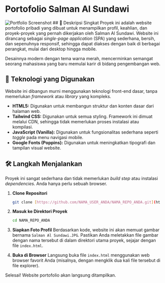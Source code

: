 # Portofolio Salman Al Sundawi

![Portfolio Screenshot](<LINK_SCREENSHOT_ANDA_DI_SINI>) ## 📝 Deskripsi Singkat
Proyek ini adalah website portofolio pribadi yang dibuat untuk menampilkan profil, keahlian, dan proyek-proyek yang pernah dikerjakan oleh Salman Al Sundawi. Website ini dirancang sebagai *single-page application* (SPA) yang sederhana, bersih, dan sepenuhnya responsif, sehingga dapat diakses dengan baik di berbagai perangkat, mulai dari desktop hingga mobile.

Desainnya modern dengan tema warna merah, mencerminkan semangat seorang mahasiswa yang baru memulai karir di bidang pengembangan web.

## 🚀 Teknologi yang Digunakan
Website ini dibangun murni menggunakan teknologi front-end dasar, tanpa memerlukan *framework* atau *library* yang kompleks.

* **HTML5:** Digunakan untuk membangun struktur dan konten dasar dari halaman web.
* **Tailwind CSS:** Digunakan untuk semua styling. Framework ini dimuat melalui CDN, sehingga tidak memerlukan proses instalasi atau kompilasi.
* **JavaScript (Vanilla):** Digunakan untuk fungsionalitas sederhana seperti *toggle* pada menu navigasi mobile.
* **Google Fonts (Poppins):** Digunakan untuk meningkatkan tipografi dan tampilan visual website.

## 🛠️ Langkah Menjalankan
Proyek ini sangat sederhana dan tidak memerlukan *build step* atau instalasi *dependencies*. Anda hanya perlu sebuah browser.

1.  **Clone Repositori**
    ```bash
    git clone [https://github.com/NAMA_USER_ANDA/NAMA_REPO_ANDA.git](https://github.com/NAMA_USER_ANDA/NAMA_REPO_ANDA.git)
    ```

2.  **Masuk ke Direktori Proyek**
    ```bash
    cd NAMA_REPO_ANDA
    ```

3.  **Siapkan Foto Profil**
    Berdasarkan kode, website ini akan memuat gambar bernama `Salman Al Sundawi.JPG`. Pastikan Anda meletakkan file gambar dengan nama tersebut di dalam direktori utama proyek, sejajar dengan file `index.html`.

4.  **Buka di Browser**
    Langsung buka file `index.html` menggunakan web browser favorit Anda (misalnya, dengan mengklik dua kali file tersebut di file explorer).

Selesai! Website portofolio akan langsung ditampilkan.

